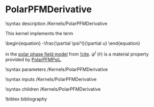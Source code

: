 # PolarPFMDerivative

!syntax description /Kernels/PolarPFMDerivative

This kernel implements the term

\begin{equation}
-\frac{\partial \psi^l}{\partial u}
\end{equation}

in the [polar phase field model](/PolarPhaseField/index.md)
from [!cite](Momeni2014). $\psi^l$ (`F`) is a
material property provided by [PolarPFMPsiL](/PolarPFMPsiL.md).

!syntax parameters /Kernels/PolarPFMDerivative

!syntax inputs /Kernels/PolarPFMDerivative

!syntax children /Kernels/PolarPFMDerivative

!bibtex bibliography
